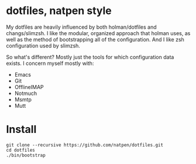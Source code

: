 dotfiles, natpen style
=======

My dotfiles are heavily influenced by both holman/dotfiles and changs/slimzsh. I like the modular, organized approach that holman uses, as well as the method of bootstrapping all of the configuration. And I like zsh configuration used by slimzsh.

So what's different? Mostly just the tools for which configuration data exists. I concern myself mostly with:

* Emacs
* Git
* OfflineIMAP
* Notmuch
* Msmtp
* Mutt

# Install

```
git clone --recursive https://github.com/natpen/dotfiles.git
cd dotfiles
./bin/bootstrap
```